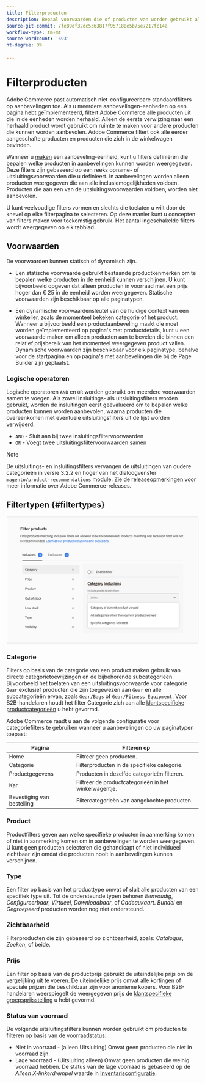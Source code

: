 ```yaml
---
title: Filterproducten
description: Bepaal voorwaarden die of producten van worden gebruikt als aanbevelingen omvatten of uitsluiten.
source-git-commit: 7fe89df32dc5363817f957180e5b75e7217fc14a
workflow-type: tm+mt
source-wordcount: '693'
ht-degree: 0%

---
```


# Filterproducten

Adobe Commerce past automatisch niet-configureerbare standaardfilters op aanbevelingen toe. Als u meerdere aanbevelingen-eenheden op een pagina hebt geïmplementeerd, filtert Adobe Commerce alle producten uit die in de eenheden worden herhaald. Alleen de eerste verwijzing naar een herhaald product wordt gebruikt om ruimte te maken voor andere producten die kunnen worden aanbevolen. Adobe Commerce filtert ook alle eerder aangeschafte producten en producten die zich in de winkelwagen bevinden.

Wanneer u [maken](create.md) een aanbeveling-eenheid, kunt u filters definiëren die bepalen welke producten in aanbevelingen kunnen worden weergegeven. Deze filters zijn gebaseerd op een reeks opname- of uitsluitingsvoorwaarden die u definieert. In aanbevelingen worden alleen producten weergegeven die aan alle inclusiemogelijkheden voldoen. Producten die aan een van de uitsluitingsvoorwaarden voldoen, worden niet aanbevolen.

U kunt veelvoudige filters vormen en slechts die toelaten u wilt door de knevel op elke filterpagina te selecteren. Op deze manier kunt u concepten van filters maken voor toekomstig gebruik. Het aantal ingeschakelde filters wordt weergegeven op elk tabblad.

## Voorwaarden

De voorwaarden kunnen statisch of dynamisch zijn.

- Een statische voorwaarde gebruikt bestaande productkenmerken om te bepalen welke producten in de eenheid kunnen verschijnen. U kunt bijvoorbeeld opgeven dat alleen producten in voorraad met een prijs hoger dan € 25 in de eenheid worden weergegeven. Statische voorwaarden zijn beschikbaar op alle paginatypen.

- Een dynamische voorwaardensleutel van de huidige context van een winkelier, zoals de momenteel bekeken categorie of het product. Wanneer u bijvoorbeeld een productaanbeveling maakt die moet worden geïmplementeerd op pagina&#39;s met productdetails, kunt u een voorwaarde maken om alleen producten aan te bevelen die binnen een relatief prijsbereik van het momenteel weergegeven product vallen. Dynamische voorwaarden zijn beschikbaar voor elk paginatype, behalve voor de startpagina en op pagina&#39;s met aanbevelingen die bij de Page Builder zijn geplaatst.

### Logische operatoren

Logische operatoren `AND` en `OR` worden gebruikt om meerdere voorwaarden samen te voegen. Als zowel insluitings- als uitsluitingsfilters worden gebruikt, worden de insluitingen eerst geëvalueerd om te bepalen welke producten kunnen worden aanbevolen, waarna producten die overeenkomen met eventuele uitsluitingsfilters uit de lijst worden verwijderd.

- `AND` - Sluit aan bij twee insluitingsfiltervoorwaarden
- `OR` - Voegt twee uitsluitingsfiltervoorwaarden samen

>[!NOTE]
>
> De uitsluitings- en insluitingsfilters vervangen de uitsluitingen van oudere categorieën in versie 3.2.2 en hoger van het dialoogvenster `magento/product-recommendations` module. Zie de [releaseopmerkingen](release-notes.md) voor meer informatie over Adobe Commerce-releases.

## Filtertypen {#filtertypes}

![Filters](assets/rec-conditions.png)

### Categorie

Filters op basis van de categorie van een product maken gebruik van directe categorietoewijzingen en de bijbehorende subcategorieën. Bijvoorbeeld het toelaten van een uitsluitingsvoorwaarde voor categorie `Gear` exclusief producten die zijn toegewezen aan `Gear` en alle subcategorieën ervan, zoals `Gear/Bags` of `Gear/Fitness Equipment`. Voor B2B-handelaren houdt het filter Categorie zich aan alle [klantspecifieke productcategorieën](https://docs.magento.com/user-guide/catalog/category-permissions.html) u hebt gevormd.

Adobe Commerce raadt u aan de volgende configuratie voor categoriefilters te gebruiken wanneer u aanbevelingen op uw paginatypen toepast:

| Pagina | Filteren op |
|---|---|
| Home | Filtreer geen producten. |
| Categorie | Filterproducten in de specifieke categorie. |
| Productgegevens | Producten in dezelfde categorieën filteren. |
| Kar | Filtreer de productcategorieën in het winkelwagentje. |
| Bevestiging van bestelling | Filtercategorieën van aangekochte producten. |

### Product

Productfilters geven aan welke specifieke producten in aanmerking komen of niet in aanmerking komen om in aanbevelingen te worden weergegeven. U kunt geen producten selecteren die gehandicapt of niet individueel zichtbaar zijn omdat die producten nooit in aanbevelingen kunnen verschijnen.

### Type

Een filter op basis van het producttype omvat of sluit alle producten van een specifiek type uit. Tot de ondersteunde typen behoren _Eenvoudig_, _Configureerbaar_, _Virtueel_, _Downloadbaar_, of _Cadeaukaart_. _Bundel_ en _Gegroepeerd_ producten worden nog niet ondersteund.

### Zichtbaarheid

Filterproducten die zijn gebaseerd op zichtbaarheid, zoals: _Catalogus_, _Zoeken_, of beide.

### Prijs

Een filter op basis van de productprijs gebruikt de uiteindelijke prijs om de vergelijking uit te voeren. De uiteindelijke prijs omvat alle kortingen of speciale prijzen die beschikbaar zijn voor anonieme kopers. Voor B2B-handelaren weerspiegelt de weergegeven prijs de [klantspecifieke groepsprijsstelling](https://docs.magento.com/user-guide/catalog/pricing-advanced.html#customer-group-price) u hebt gevormd.

### Status van voorraad

De volgende uitsluitingsfilters kunnen worden gebruikt om producten te filteren op basis van de voorraadstatus:

- Niet in voorraad - (alleen Uitsluiting) Omvat geen producten die niet in voorraad zijn.
- Lage voorraad - (Uitsluiting alleen) Omvat geen producten die weinig voorraad hebben. De status van de lage voorraad is gebaseerd op de _Alleen X-linkerdrempel_ waarde in [Inventarisconfiguratie](https://docs.magento.com/user-guide/configuration/catalog/inventory.html).
